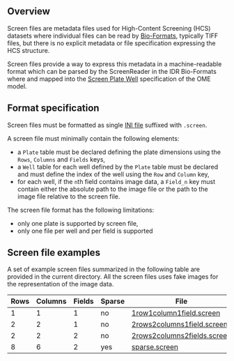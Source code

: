 ## Overview

Screen files are metadata files used for High-Content Screening (HCS) datasets
where individual files can be read by
[Bio-Formats](https://www.openmicroscopy.org/bio-formats/), typically
TIFF files, but there is no explicit metadata or file specification expressing
the HCS structure.

Screen files provide a way to express this metadata in a machine-readable
format which can be parsed by the ScreenReader in the IDR Bio-Formats where
and mapped into the
[Screen Plate Well](https://docs.openmicroscopy.org/latest/ome-model/5.5.7/developers/screen-plate-well.html) specification of the OME model.

## Format specification

Screen files must be formatted as single
[INI file](https://en.wikipedia.org/wiki/INI_file) suffixed with `.screen`.

A screen file must minimally contain the following elements:

-   a `Plate` table must be declared defining the plate dimensions using the `Rows`, `Columns` and `Fields` keys,
-   a `Well` table for each well defined by the `Plate` table must be declared
    and must define the index of the well using the `Row` and `Column` key,
-   for each well, if the `n`th field contains image data, a `Field_n` key
    must contain either the absolute path to the image file or the path to the image file relative to the screen file.

The screen file format has the following limitations:

- only one plate is supported by screen file,
- only one file per well and per field is supported

## Screen file examples 

A set of example screen files summarized in the following table are provided 
in the current directory. All the screen files uses fake images for the representation of the image data.

| Rows | Columns | Fields | Sparse | File |
|------|---------|--------|--------|------|
| 1 | 1 | 1 | no | [1row1column1field.screen](1row1column1field.screen) |
| 2 | 2 | 1 | no | [2rows2columns1field.screen](2rows2columns1field.screen) |
| 2 | 2 | 2 | no | [2rows2columns2fields.screen](2rows2columns2fields.screen) |
| 8 | 6 | 2 | yes | [sparse.screen](sparse.screen) |
